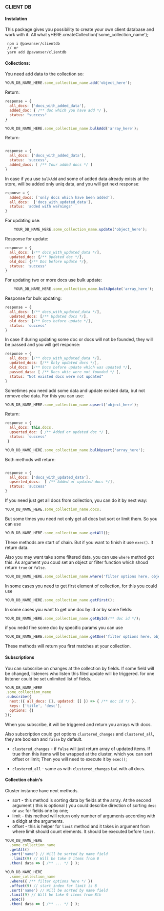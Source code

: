 ### CLIENT DB

#### Instalation

This package gives you possibility to create your own client database and work with it.
All what yHERE.createCollection('some_collection_name');

```
 npm i @pavanser/clientdb 
 // or
 yarn add @pavanser/clientdb
```

#### Collections:

You need add data to the collection so:

```js
YOUR_DB_NAME_HERE.some_collection_name.add('object_here');
```
Return:
```js
response = { 
  all_docs: ['docs_with_added_data'],
  added_doc: { /** doc which you have add */ },
  status: "success" 
}
```

```js
YOUR_DB_NAME_HERE.some_collection_name.bulkAdd('array_here');
```
Return:
```js

response = { 
  all_docs: ['docs_with_added_data'],
  status: 'success',
  added_docs: [ /** Your added docs */ ]
}
```
In case if you use `bulkAdd` and some of added data already exists at the store, will be added only uniq data, and you will get next response: 

```js
rsponse = {
  added_docs: ['only docs which have been added'],
  all_docs:  ['docs_with_updated_data'],
  status: 'added with warnings'
}
```

For updating use:

```js
    YOUR_DB_NAME_HERE.some_collection_name.update('object_here');
```

Response for update:

```js
response = {
  all_docs: [/** docs_with_updated_data */],
  updated_doc: {/** Updated doc */},
  old_doc: {/** Doc before update */},
  status: 'success'
}
```

For updating two or more docs use bulk update:

```js
    YOUR_DB_NAME_HERE.some_collection_name.bulkUpdate('array_here');
```

Response for bulk updating:

```js
response = {
  all_docs: [/** docs_with_updated_data */],
  updated_docs: [/** Updated docs */],
  old_docs: [/** Docs before update */],
  status: 'success'
}
```

In case if during updating some doc or docs will not be founded, they will be passed and you will get response:

```js
response = {
  all_docs: [/** docs_with_updated_data */],
  updated_docs: [/** Only updated docs */],
  old_docs: [/** Docs before update which was updated */],
  passed_data: [ /** Docs whic were not founded */ ],
  status: "Not existed docs were not updated"
}
```

Sometimes you need add some data and update existed data, but not remove else data. For this you can use:

```js
YOUR_DB_NAME_HERE.some_collection_name.upsert('object_here');
```
Return:
```js
response = {
  all_docs: this.docs,
  upserted_doc: { /** Added or updated doc */ },
  status: 'success'
 }
```

```js
YOUR_DB_NAME_HERE.some_collection_name.bulkUpsert('array_here');
```
Both methods will return:
```js

response = { 
  all_docs: ['docs_with_updated_data'],
  upserted_docs:  [ /** Added or updated docs */],
  status: 'success'
}
```

If you need just get all docs from collection, you can do it by next way:

```js
YOUR_DB_NAME_HERE.some_collection_name.docs;
```

But some times you need not only get all docs but sort or limit them. So you can use

```js
YOUR_DB_NAME_HERE.some_collection_name.getAll();
```
These methods are start of chain. But if you want to finish it use `exec()`. It return data.

Also you may want take some filtered data, you can use `where` method got this.
As argument you coud set an object or filter function which shoud return `true` or `false`.
```js
YOUR_DB_NAME_HERE.some_collection_name.where('filter options here, object with required fields or filter function');
```

In some cases you need to get first element of collection, for this you could use
```js
YOUR_DB_NAME_HERE.some_collection_name.getFirst();
```

In some cases you want to get one doc by id or by some fields:
```js
YOUR_DB_NAME_HERE.some_collection_name.getById(/** doc id */);
```

if you nedd fine some doc by specific params you can use 
```js
YOUR_DB_NAME_HERE.some_collection_name.getOne('filter options here, object with required fields or filter function');

```

These methods will return you first matches at your collection.

#### Subscriptions
You can subscribe on changes at the collection by fields. If some field will be changed,
listeners who listen this filed update will be triggered. for one listener could be set 
unlimited list of fields.

```js
YOUR_DB_NAME_HERE
.some_collection_name
.subscribe({
  next:({ all_docs: [], updated: [] }) => { /** doc id */ },
  keys: ['title', 'desc'],
  options: {}
});
```

When you subscribe, it will be triggered and return you arrays with docs.

Also subscription could get options `clustered_changes` and `clustered_all`, they are boolean
and `false` by default.

- `clustered_changes` - if `false` will just return array of updated items. If true then this items will be wrapped at
the cluster, which you can sort offset or limit; Then you will need to execute it by `exec()`;

- `clustered_all` - same as with `clustered_changes` but with all docs.

#### Collection chain's

Cluster instance have next methods.

- sort - this method is sorting data by fields at the array. At the second argument ( this is optional ) you could describe direction of sorting `desc` or `asc` for fields one by one;
- limit - this method will return only number of arguments according with a didgit at the arguments.
- offset - this is helper for `limit` method and it takes in argument from where limit should count elements. It should be executed before `limit`.

```js
YOUR_DB_NAME_HERE
  .some_collection_name
  .getAll()
  .sort('name') // Will be sorted by name field
   .limit(9) // Will be take 9 items from 0
  .then( data => { /** ... */ } );

YOUR_DB_NAME_HERE
  .some_collection_name
  .where({ /** filter options here */ })
  .offset(9) // start index for limit is 8
  .sort('name') // Will be sorted by name field
  .limit(9) // Will be take 9 items from 8th
  .exec()
  .then( data => { /** ... */ } );
```